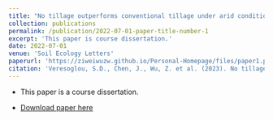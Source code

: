 ```yaml
---
title: "No tillage outperforms conventional tillage under arid conditions and following fertilization"
collection: publications
permalink: /publication/2022-07-01-paper-title-number-1
excerpt: 'This paper is course dissertation.'
date: 2022-07-01
venue: 'Soil Ecology Letters'
paperurl: 'https://ziweiwuzw.github.io/Personal-Homepage/files/paper1.pdf'
citation: 'Veresoglou, S.D., Chen, J., Wu, Z. et al. (2023). No tillage outperforms conventional tillage under arid conditions and following fertilization. Soil Ecol. Lett. 5, 137–141 (2023). https://doi.org/10.1007/s42832-022-0145-3'
---
```

* This paper is a course dissertation.

* [Download paper here](https://ziweiwuzw.github.io/Personal-Homepage/files/paper1.pdf)




